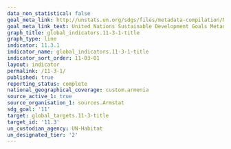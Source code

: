 ```yaml
---
data_non_statistical: false
goal_meta_link: http://unstats.un.org/sdgs/files/metadata-compilation/Metadata-Goal-11.pdf
goal_meta_link_text: United Nations Sustainable Development Goals Metadata (pdf 2066kB)
graph_title: global_indicators.11-3-1-title
graph_type: line
indicator: 11.3.1
indicator_name: global_indicators.11-3-1-title
indicator_sort_order: 11-03-01
layout: indicator
permalink: /11-3-1/
published: true
reporting_status: complete
national_geographical_coverage: custom.armenia
source_active_1: true
source_organisation_1: sources.Armstat
sdg_goal: '11'
target: global_targets.11-3-title
target_id: '11.3'
un_custodian_agency: UN-Habitat
un_designated_tier: '2'
---
```


